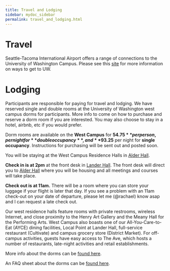 ```yaml
---
title: Travel and Lodging
sidebar: mydoc_sidebar
permalink: travel_and_lodging.html
---
```


<!---
The meeting will happen in the [Odegaard Undergraduate Library](https://www.google.com/maps/place/Odegaard+Undergraduate+Library+(OUG)/@47.6564656,-122.3125347,17z/data=!3m1!4b1!4m5!3m4!1s0x549014f329bffff7:0x6efe7422cf2f2f93!8m2!3d47.656462!4d-122.310346) on the University of Washington campus. We will meet in the [Active Learning Classroom OUG 136](https://www.washington.edu/classroom/OUG+136).
--->

# Travel

Seattle-Tacoma International Airport offers a range of connections to the University of Washington Campus. Please see this [site](http://fyp.washington.edu/getting-started-at-the-university-of-washington/transportation-options/) for more information on ways to get to UW.

# Lodging

Participants are responsible for paying for travel and lodging. We have reserved single and double rooms at the University of Washington west campus dorms for participants. More info to come on how to purchase and reserve a dorm room if you are interested. You may also choose to stay in a hotel, airbnb, etc if you would prefer.

<!---
The University of Washington maintains a list of hotels near campus on its [website](http://fyp.washington.edu/getting-started-at-the-university-of-washington/transportation-options/hotel-accommodations/).
--->
Dorm rooms are available on the **West Campus** for **$54.75** per person, per night for **double occupancy**, and **$93.25** per night for **single occupancy**. Instructions for purchasing will be sent out and posted soon.

You will be staying at the West Campus Residence Halls in [Alder Hall](https://hfs.uw.edu/Live/Housing-Locations/Alder-Hall). 

**Check in is at 2pm** at the front desk in [Lander Hall](https://www.google.com/maps/place/Lander+Hall/@47.655878,-122.31524,15z/data=!4m5!3m4!1s0x0:0xccf338a83d26e753!8m2!3d47.655878!4d-122.3152398?hl=en-US). The front desk will direct you to [Alder Hall](https://www.google.com/maps/place/Alder+Hall,+1315+NE+Campus+Pkwy,+Seattle,+WA+98105/@47.6558003,-122.3160943,17z/data=!3m1!4b1!4m5!3m4!1s0x549014f3abe36e05:0xe31f6b19dc9d1dac!8m2!3d47.6558003!4d-122.3139056) where you will be housing and all meetings and courses will take place.

**Check out is at 11am.** There will be a room where you can store your luggage if your flight is later that day. If you see a problem with an 11am check-out on your date of departure, please let me (@rachael) know asap and I can request a late check out.

Our west residence halls feature rooms with private restrooms, wireless Internet, and close proximity to the Henry Art Gallery and the Meany Hall for the Performing Arts. West Campus also boasts one of our All-You-Care-to-Eat (AYCE) dining facilities, Local Point at Lander Hall, full-service restaurant (Cultivate) and campus grocery store (District Market). For off-campus activities, guests have easy access to The Ave, which hosts a number of restaurants, late-night activities and retail establishments.

More info about the dorms can be [found here](https://hfs.uw.edu/Conference-Services/Conference-Guests).

An FAQ sheet about the dorms can be [found here](https://hfs.uw.edu/getmedia/750942d5-7fd9-4f0f-8d0a-327cd3100fb0/Guest-FAQ.pdf.aspx).
